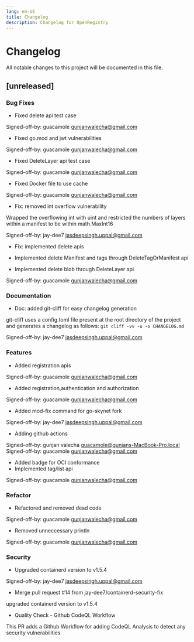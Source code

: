 ```yaml
---
lang: en-US
title: Changelog
description: Changelog for OpenRegistry
---
```

# Changelog
All notable changes to this project will be documented in this file.

## [unreleased]

### Bug Fixes

- Fixed delete api test case

Signed-off-by: guacamole <gunjanwalecha@gmail.com>

- Fixed go.mod and jwt vulnerabilities

Signed-off-by: guacamole <gunjanwalecha@gmail.com>

- Fixed DeleteLayer api test case

Signed-off-by: guacamole <gunjanwalecha@gmail.com>

- Fixed Docker file to use cache

Signed-off-by: guacamole <gunjanwalecha@gmail.com>

- Fix: removed int overflow vulnerability

Wrapped the overflowing int with uint and restricted the numbers of
layers within a manifest to be within math.MaxInt16

Signed-off-by: jay-dee7 <jasdeepsingh.uppal@gmail.com>

- Fix: implemented delete apis

- Implemented delete Manifest and tags through DeleteTagOrManifest api
- Implemented delete blob through DeleteLayer api

Signed-off-by: guacamole <gunjanwalecha@gmail.com>


### Documentation

- Doc: added git-cliff for easy changelog generation

git-cliff uses a config.toml file present at the root directory of the
project and generates a changelog as follows:
```git cliff -vv -u -o CHANGELOG.md```

Signed-off-by: jay-dee7 <jasdeepsingh.uppal@gmail.com>


### Features

- Added registration apis

Signed-off-by: guacamole <gunjanwalecha@gmail.com>

- Added registration,authentication and authorization

Signed-off-by: guacamole <gunjanwalecha@gmail.com>

- Added mod-fix command for go-skynet fork

Signed-off-by: jay-dee7 <jasdeepsingh.uppal@gmail.com>

- Adding github actions

Signed-off-by: gunjan valecha <guacamole@gunjans-MacBook-Pro.local>
Signed-off-by: guacamole <gunjanwalecha@gmail.com>

- Added badge for OCI conformance
- Implemented tag/list api

Signed-off-by: guacamole <gunjanwalecha@gmail.com>


### Refactor

- Refactored and removed dead code

Signed-off-by: guacamole <gunjanwalecha@gmail.com>

- Removed unneccessary println

Signed-off-by: guacamole <gunjanwalecha@gmail.com>


### Security

- Upgraded containerd version to v1.5.4

Signed-off-by: jay-dee7 <jasdeepsingh.uppal@gmail.com>

- Merge pull request #14 from jay-dee7/containerd-security-fix

upgraded containerd version to v1.5.4
- Quality Check - Github CodeQL Workflow

This PR adds a Github Workflow for adding CodeQL Analysis to detect any security vulnerabilities

<!-- generated by git-cliff -->
